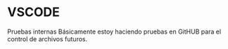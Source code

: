 # VSCODE
Pruebas internas
Básicamente estoy haciendo pruebas en GitHUB para el control de archivos futuros.
